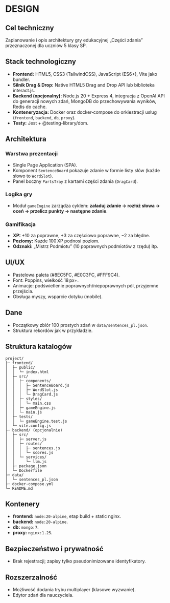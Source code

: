 # DESIGN

## Cel techniczny

Zaplanowanie i opis architektury gry edukacyjnej „Części zdania” przeznaczonej dla uczniów 5 klasy SP.

## Stack technologiczny

* **Frontend:** HTML5, CSS3 (TailwindCSS), JavaScript (ES6+), Vite jako bundler.
* **Silnik Drag & Drop:** Native HTML5 Drag and Drop API lub biblioteka interact.js.
* **Backend (opcjonalny):** Node.js 20 + Express 4, integracja z OpenAI API do generacji nowych zdań, MongoDB do przechowywania wyników, Redis do cache.
* **Konteneryzacja:** Docker oraz docker‑compose do orkiestracji usług (`frontend`, `backend`, `db`, `proxy`).
* **Testy:** Jest + @testing-library/dom.

## Architektura

### Warstwa prezentacji

* Single Page Application (SPA).
* Komponent `SentenceBoard` pokazuje zdanie w formie listy słów (każde słowo to `WordSlot`).
* Panel boczny `PartsTray` z kartami części zdania (`DragCard`).

### Logika gry

* Moduł `gameEngine` zarządza cyklem: **załaduj zdanie → rozłóż słowa → oceń → przelicz punkty → następne zdanie**.

### Gamifikacja

* **XP:** +10 za poprawne, +3 za częściowo poprawne, −2 za błędne.
* **Poziomy:** Każde 100 XP podnosi poziom.
* **Odznaki:** „Mistrz Podmiotu” (10 poprawnych podmiotów z rzędu) itp.

## UI/UX

* Pastelowa paleta (#8EC5FC, #E0C3FC, #FFF9C4).
* Font: Poppins, wielkość 18 px+.
* Animacje: podświetlenie poprawnych/niepoprawnych pól, przyjemne przejścia.
* Obsługa myszy, wsparcie dotyku (mobile).

## Dane

* Początkowy zbiór 100 prostych zdań w `data/sentences_pl.json`.
* Struktura rekordów jak w przykładzie.

## Struktura katalogów

```text
project/
├─ frontend/
│  ├─ public/
│  │  └─ index.html
│  ├─ src/
│  │  ├─ components/
│  │  │  ├─ SentenceBoard.js
│  │  │  ├─ WordSlot.js
│  │  │  └─ DragCard.js
│  │  ├─ styles/
│  │  │  └─ main.css
│  │  ├─ gameEngine.js
│  │  └─ main.js
│  ├─ tests/
│  │  └─ gameEngine.test.js
│  └─ vite.config.js
├─ backend/ (opcjonalnie)
│  ├─ src/
│  │  ├─ server.js
│  │  ├─ routes/
│  │  │  ├─ sentences.js
│  │  │  └─ scores.js
│  │  └─ services/
│  │     └─ llm.js
│  ├─ package.json
│  └─ Dockerfile
├─ data/
│  └─ sentences_pl.json
├─ docker-compose.yml
└─ README.md
```

## Kontenery

* **frontend:** `node:20-alpine`, etap build + static nginx.
* **backend:** `node:20-alpine`.
* **db:** `mongo:7`.
* **proxy:** `nginx:1.25`.

## Bezpieczeństwo i prywatność

* Brak rejestracji; zapisy tylko pseudonimizowane identyfikatory.

## Rozszerzalność

* Możliwość dodania trybu multiplayer (klasowe wyzwanie).
* Edytor zdań dla nauczyciela.
